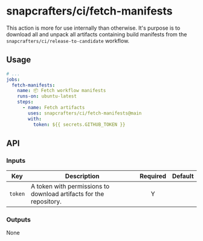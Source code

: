 # snapcrafters/ci/fetch-manifests

This action is more for use internally than otherwise. It's purpose is to download all and unpack
all artifacts containing build manifests from the `snapcrafters/ci/release-to-candidate` workflow.

## Usage

```yaml
# ...
jobs:
  fetch-manifests:
    name: 📦 Fetch workflow manifests
    runs-on: ubuntu-latest
    steps:
      - name: Fetch artifacts
        uses: snapcrafters/ci/fetch-manifests@main
        with:
          token: ${{ secrets.GITHUB_TOKEN }}
```

## API

### Inputs

| Key     | Description                                                        | Required | Default |
| ------- | ------------------------------------------------------------------ | :------: | :------ |
| `token` | A token with permissions to download artifacts for the repository. |    Y     |         |

### Outputs

None
